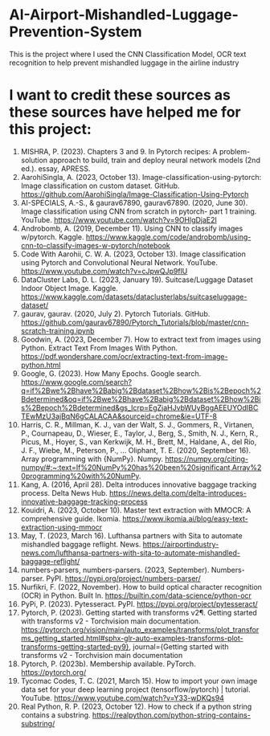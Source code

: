 # AI-Airport-Mishandled-Luggage-Prevention-System
This is the project where I used the CNN Classification Model, OCR text recognition to help prevent mishandled luggage in the airline industry

# I want to credit these sources as these sources have helped me for this project:

1.   MISHRA, P. (2023). Chapters 3 and 9. In Pytorch recipes: A problem-solution approach to build, train and deploy neural network models (2nd ed.). essay, APRESS.
2.   AarohiSingla, A. (2023, October 13). Image-classification-using-pytorch: Image classification on custom dataset. GitHub. https://github.com/AarohiSingla/Image-Classification-Using-Pytorch
3.   AI-SPECIALS, A.-S., & gaurav67890, gaurav67890. (2020, June 30). Image classification using CNN from scratch in pytorch- part 1 training. YouTube. https://www.youtube.com/watch?v=9OHlgDjaE2I
4.   Androbomb, A. (2019, December 11). Using CNN to classify images w/pytorch. Kaggle. https://www.kaggle.com/code/androbomb/using-cnn-to-classify-images-w-pytorch/notebook
5.   Code With Aarohii, C. W. A. (2023, October 13). Image classification using Pytorch and Convolutional Neural Network. YouTube. https://www.youtube.com/watch?v=cJpwQJp9flU
6.   DataCluster Labs, D. L. (2023, January 19). Suitcase/Luggage Dataset Indoor Object Image. Kaggle. https://www.kaggle.com/datasets/dataclusterlabs/suitcaseluggage-dataset/
7.   gaurav, gaurav. (2020, July 2). Pytorch Tutorials. GitHub. https://github.com/gaurav67890/Pytorch_Tutorials/blob/master/cnn-scratch-training.ipynb
8.   Goodwin, A. (2023, December 7). How to extract text from images using Python. Extract Text From Images With Python. https://pdf.wondershare.com/ocr/extracting-text-from-image-python.html
9.   Google, G. (2023). How Many Epochs. Google search. https://www.google.com/search?q=if%2Bwe%2Bhave%2Babig%2Bdataset%2Bhow%2Bis%2Bepoch%2Bdetermined&oq=if%2Bwe%2Bhave%2Babig%2Bdataset%2Bhow%2Bis%2Bepoch%2Bdetermined&gs_lcrp=EgZjaHJvbWUyBggAEEUYOdIBCTEwMzU3ajBqN6gCALACAA&sourceid=chrome&ie=UTF-8
10.  Harris, C. R., Millman, K. J., van der Walt, S. J., Gommers, R., Virtanen, P., Cournapeau, D., Wieser, E., Taylor, J., Berg, S., Smith, N. J., Kern, R., Picus, M., Hoyer, S., van Kerkwijk, M. H., Brett, M., Haldane, A., del Río, J. F., Wiebe, M., Peterson, P., … Oliphant, T. E. (2020, September 16). Array programming with {NumPy}. Numpy. https://numpy.org/citing-numpy/#:~:text=If%20NumPy%20has%20been%20significant,Array%20programming%20with%20NumPy.
11.  Kang, A. (2016, April 28). Delta introduces innovative baggage tracking process. Delta News Hub. https://news.delta.com/delta-introduces-innovative-baggage-tracking-process
12.  Kouidri, A. (2023, October 10). Master text extraction with MMOCR: A comprehensive guide. Ikomia. https://www.ikomia.ai/blog/easy-text-extraction-using-mmocr
13.  May, T. (2023, March 16). Lufthansa partners with Sita to automate mishandled baggage reflight. News. https://airportindustry-news.com/lufthansa-partners-with-sita-to-automate-mishandled-baggage-reflight/
14.  numbers-parsers, numbers-parsers. (2023, September). Numbers-parser. PyPI. https://pypi.org/project/numbers-parser/
15.  Nurfikri, F. (2022, November). How to build optical character recognition (OCR) in Python. Built In. https://builtin.com/data-science/python-ocr
16.  PyPi, P. (2023). Pytesseract. PyPI. https://pypi.org/project/pytesseract/
17.  Pytorch, P. (2023). Getting started with transforms v2¶. Getting started with transforms v2 - Torchvision main documentation. https://pytorch.org/vision/main/auto_examples/transforms/plot_transforms_getting_started.html#sphx-glr-auto-examples-transforms-plot-transforms-getting-started-py9}, journal={Getting started with transforms v2 - Torchvision main documentation
18.  Pytorch, P. (2023b). Membership available. PyTorch. https://pytorch.org/
19.  Tycomac Codes, T. C. (2021, March 15). How to import your own image data set for your deep learning project (tensorflow/pytorch) | tutorial. YouTube. https://www.youtube.com/watch?v=Y33-wDKQs94
20.  Real Python, R. P. (2023, October 12). How to check if a python string contains a substring. https://realpython.com/python-string-contains-substring/ 
